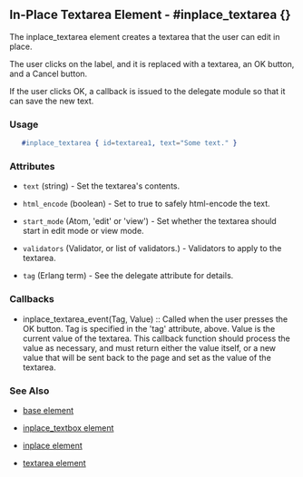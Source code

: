 <!-- dash: #inplace_textarea | Element | ###:Section -->


## In-Place Textarea Element - #inplace_textarea {}

  The inplace_textarea element creates a textarea that the user can edit in
  place.

  The user clicks on the label, and it is replaced with a textarea, an OK
  button, and a Cancel button.

  If the user clicks OK, a callback is issued to the delegate module so that it
  can save the new text.

### Usage

```erlang
   #inplace_textarea { id=textarea1, text="Some text." }

```

### Attributes

   * `text` (string) - Set the textarea's contents.

   * `html_encode` (boolean) - Set to true to safely html-encode the text.

   * `start_mode` (Atom, 'edit' or 'view') - Set whether the textarea
      should start in edit mode or view mode.

   * `validators` (Validator, or list of validators.) - Validators to apply
      to the textarea.

   * `tag` (Erlang term) - See the delegate attribute for details.

### Callbacks

 *  inplace_textarea_event(Tag, Value) :: Called when the user presses the
      OK button. Tag is specified in the 'tag' attribute, above.  Value is the
      current value of the textarea. This callback function should process the
      value as necessary, and must return either the value itself, or a new value
      that will be sent back to the page and set as the value of the textarea.

### See Also

 *  [base element](./element_base.md)

 *  [inplace_textbox element](./inplace_textbox.md)

 *  [inplace element](./inplace.md)

 *  [textarea element](./textarea.md)
